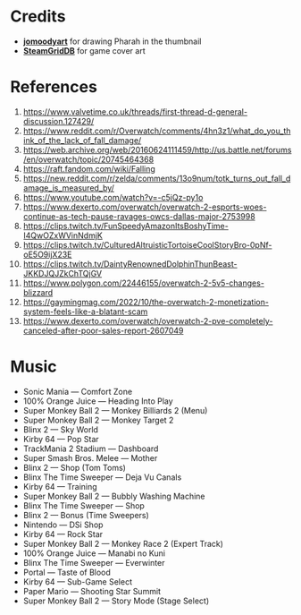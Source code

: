 # Credits

- **[jomoodyart](https://www.instagram.com/jomoodyart/)** for drawing Pharah in the thumbnail
- **[SteamGridDB](https://www.steamgriddb.com/)** for game cover art

# References

1. https://www.valvetime.co.uk/threads/first-thread-d-general-discussion.127429/
2. https://www.reddit.com/r/Overwatch/comments/4hn3z1/what_do_you_think_of_the_lack_of_fall_damage/
3. https://web.archive.org/web/20160624111459/http://us.battle.net/forums/en/overwatch/topic/20745464368
4. https://raft.fandom.com/wiki/Falling
5. https://new.reddit.com/r/zelda/comments/13o9num/totk_turns_out_fall_damage_is_measured_by/
6. https://www.youtube.com/watch?v=-c5jQz-py1o
7. https://www.dexerto.com/overwatch/overwatch-2-esports-woes-continue-as-tech-pause-ravages-owcs-dallas-major-2753998
8. https://clips.twitch.tv/FunSpeedyAmazonItsBoshyTime-I4QwOZxWVinNdmjK
9. https://clips.twitch.tv/CulturedAltruisticTortoiseCoolStoryBro-0pNf-oE5O9ijX23E
10. https://clips.twitch.tv/DaintyRenownedDolphinThunBeast-JKKDJQJZkChTQjGV
11. https://www.polygon.com/22446155/overwatch-2-5v5-changes-blizzard
12. https://gaymingmag.com/2022/10/the-overwatch-2-monetization-system-feels-like-a-blatant-scam
13. https://www.dexerto.com/overwatch/overwatch-2-pve-completely-canceled-after-poor-sales-report-2607049

# Music

- Sonic Mania — Comfort Zone
- 100% Orange Juice — Heading Into Play
- Super Monkey Ball 2 — Monkey Billiards 2 (Menu)
- Super Monkey Ball 2 — Monkey Target 2
- Blinx 2 — Sky World
- Kirby 64 — Pop Star
- TrackMania 2 Stadium — Dashboard
- Super Smash Bros. Melee — Mother
- Blinx 2 — Shop (Tom Toms)
- Blinx The Time Sweeper — Deja Vu Canals
- Kirby 64 — Training
- Super Monkey Ball 2 — Bubbly Washing Machine
- Blinx The Time Sweeper — Shop
- Blinx 2 — Bonus (Time Sweepers)
- Nintendo — DSi Shop
- Kirby 64 — Rock Star
- Super Monkey Ball 2 — Monkey Race 2 (Expert Track)
- 100% Orange Juice — Manabi no Kuni
- Blinx The Time Sweeper — Everwinter
- Portal — Taste of Blood
- Kirby 64 — Sub-Game Select
- Paper Mario — Shooting Star Summit
- Super Monkey Ball 2 — Story Mode (Stage Select)